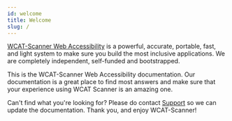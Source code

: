 ```yaml
---
id: welcome
title: Welcome
slug: /
---
```


[WCAT-Scanner Web Accessibility](https://wcat.dev) is a powerful, accurate, portable, fast, and light system to make sure you build the most inclusive applications. We are completely independent, self-funded and bootstrapped.

This is the WCAT-Scanner Web Accessibility documentation. Our documentation is a great place to find most answers and make sure that your experience using WCAT Scanner is an amazing one.

Can't find what you're looking for? Please do contact <a href="mailto:support@wcat.dev">Support</a> so we can update the documentation. Thank you, and enjoy WCAT-Scanner!
